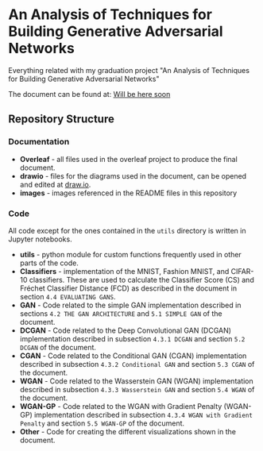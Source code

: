 # An Analysis of Techniques for Building Generative Adversarial Networks
Everything related with my graduation project "An Analysis of Techniques for Building Generative Adversarial Networks"

The document can be found at: [Will be here soon](.)

## Repository Structure
### Documentation
  + **Overleaf** - all files used in the overleaf project to produce the final document.
  + **drawio** - files for the diagrams used in the document, can be opened and edited at [draw.io](https://app.diagrams.net/).
  + **images** - images referenced in the README files in this repository

### Code
All code except for the ones contained in the `utils` directory is written in Jupyter notebooks.
  + **utils** - python module for custom functions frequently used in other parts of the code.
  + **Classifiers** - implementation of the MNIST, Fashion MNIST, and CIFAR-10 classifiers. These are used to calculate the Classifier Score (CS) and Fréchet Classifier Distance (FCD) as described in the document in section `4.4 EVALUATING GANS`.
  + **GAN** - Code related to the simple GAN implementation described in sections `4.2 THE GAN ARCHITECTURE` and `5.1 SIMPLE GAN` of the document.
  + **DCGAN** - Code related to the Deep Convolutional GAN (DCGAN) implementation described in subsection `4.3.1 DCGAN` and section `5.2 DCGAN` of the document.
  + **CGAN** - Code related to the Conditional GAN (CGAN) implementation described in subsection `4.3.2 Conditional GAN` and section `5.3 CGAN` of the document.
  + **WGAN** - Code related to the Wasserstein GAN (WGAN) implementation described in subsection `4.3.3 Wasserstein GAN` and section `5.4 WGAN` of the document.
  + **WGAN-GP** - Code related to the WGAN with Gradient Penalty (WGAN-GP) implementation described in subsection `4.3.4 WGAN with Gradient Penalty` and section `5.5 WGAN-GP` of the document.
  + **Other** - Code for creating the different visualizations shown in the document.
